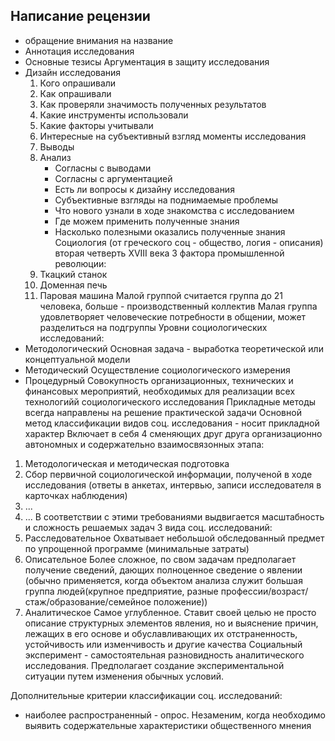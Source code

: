 ## Написание рецензии
- обращение внимания на название
- Аннотация исследования
- Основные тезисы
    Аргументация в защиту исследования
- Дизайн исследования
    1. Кого опрашивали
    2. Как опрашивали
    3. Как проверяли значимость полученных результатов
    4. Какие инструменты использовали
    5. Какие факторы учитывали
    6. Интересные на субъективный взгляд моменты исследования
    7. Выводы
    8. Анализ
        - Согласны с выводами
        - Согласны с аргументацией
        - Есть ли вопросы к дизайну исследования
        - Субъективные взгляды на поднимаемые проблемы
        - Что нового узнали в ходе знакомства с исследованием
        - Где можем применить полученные знания
        - Насколько полезными оказались полученные знания
Социология (от греческого соц - общество, логия - описания) вторая четверть XVIII века
3 фактора промышленной революции:
    1. Ткацкий станок
    2. Доменная печь
    3. Паровая машина
Малой группой считается группа до 21 человека, больше - производственный коллектив
Малая группа удовлетворяет человеческие потребности в общении, может разделиться на подгруппы
Уровни социологических исследований:
- Методологический
    Основная задача - выработка теоретической или концептуальной модели
- Методический
    Осуществление социологического измерения
- Процедурный
    Совокупность организационных, технических и финансовых мероприятий, необходимых для реализации всех технологийй социологического исследования
Прикладные методы всегда направлены на решение практической задачи
Основной метод классификации видов соц. исследования - носит прикладной характер
Включает в себя 4 сменяющих друг друга организационно автономных и содержательно взаимосвязонных этапа:
1. Методологическая и методическая подготовка
2. Сбор первичной социологической информации, полученой в ходе исследования (ответы в анкетах, интервью, записи исследователя в карточках наблюдения)
3. ...
4. ...
В соответствии с этими требованиями выдвигается масштабность и сложность решаемых задач
3 вида соц. исследований:
1. Расследовательное
    Охватывает небольшой обследованный предмет по упрощенной программе (минимальные затраты)
2. Описательное
    Более сложное, по свом задачам предполагает получение сведений, дающих полноценное сведение о явлении (обычно применяется, когда объектом анализа служит большая группа людей(крупное предприятие, разные профессии/возраст/стаж/образование/семейное положение))
3. Аналитическое
    Самое углубленное. Ставит своей целью не просто описание структурных элементов явления, но и выяснение причин, лежащих в его основе и обуславливающих их отстраненность, устойчивость или изменчивость и другие качества
Социальный эксперимент - самостоятельная разновидность аналитического исследования. Предполагает создание экспериментальной ситуации путем изменения обычных условий.

Дополнительные критерии классификации соц. исследований:
- наиболее распространенный - опрос. Незаменим, когда необходимо выявить содержательные характеристики общественного мнения
